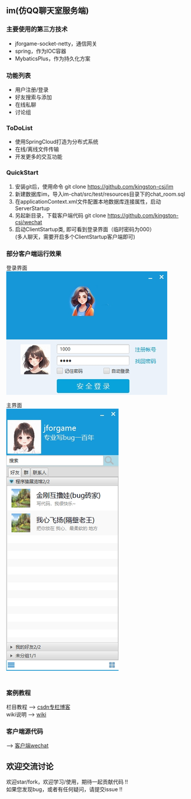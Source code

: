 ﻿  ## im(仿QQ聊天室服务端)

  ### 主要使用的第三方技术  
  *  jforgame-socket-netty，通信网关  
  *  spring，作为IOC容器  
  *  MybaticsPlus，作为持久化方案  

  ### 功能列表  
  *  用户注册/登录
  *  好友搜索与添加
  *  在线私聊
  *  讨论组  

  ### ToDoList  
  *  使用SpringCloud打造为分布式系统   
  *  在线/离线文件传输   
  *  开发更多的交互功能        

  ### QuickStart  
  1. 安装git后，使用命令 git clone https://github.com/kingston-csj/im 
  2. 新建数据库im，导入im-chat/src/test/resources目录下的chat_room.sql   
  3. 在applicationContext.xml文件配置本地数据库连接属性，启动ServerStartup
  4. 另起新目录，下载客户端代码 git clone https://github.com/kingston-csj/wechat
  5. 启动ClientStartup类, 即可看到登录界面（临时密码为000）  
     (多人聊天，需要开启多个ClientStartup客户端即可)


  ### 部分客户端运行效果
  登录界面  
  ![](/screenshots/login.png "登录界面")  

  主界面  
  ![](/screenshots/main.png "主界面")  
  　　

  ###  案例教程 
  栏目教程 --> [csdn专栏博客](https://blog.csdn.net/littleschemer/article/category/9269527)  
  wiki说明 --> [wiki](https://github.com/kingston-csj/im/wiki)
   

  ### 客户端源代码  
  --> [客户端wechat](https://github.com/kingston-csj/wechat)
  
  ## 欢迎交流讨论
  欢迎star/fork，欢迎学习/使用，期待一起贡献代码 !!  
  如果您发现bug，或者有任何疑问，请提交issue !!   
  


